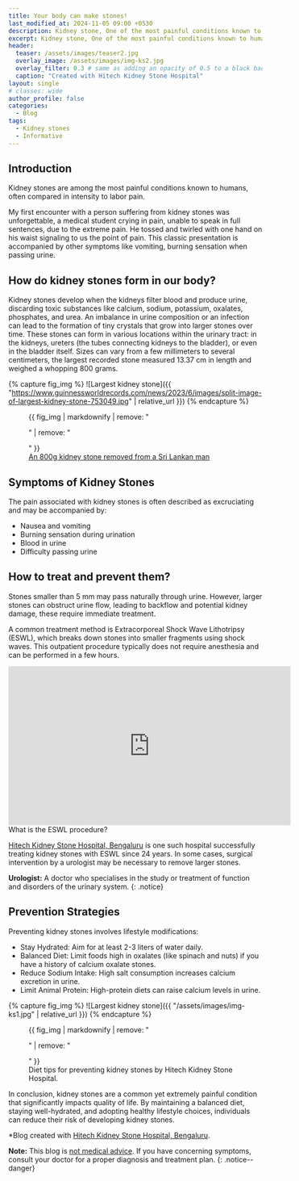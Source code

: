 ```yaml
---
title: Your body can make stones!
last_modified_at: 2024-11-05 09:00 +0530
description: Kidney stone, One of the most painful conditions known to humans. Why it happens and how to prevent it?
excerpt: Kidney stone, One of the most painful conditions known to humans. Why it happens and how to prevent it?
header:
  teaser: /assets/images/teaser2.jpg
  overlay_image: /assets/images/img-ks2.jpg
  overlay_filter: 0.3 # same as adding an opacity of 0.5 to a black background
  caption: "Created with Hitech Kidney Stone Hospital" 
layout: single
# classes: wide
author_profile: false
categories:
  - Blog
tags:
  - Kidney stones
  - Informative
---
```

## Introduction
Kidney stones are among the most painful conditions known to humans, often compared in intensity to labor pain.

My first encounter with a person suffering from kidney stones was unforgettable, a medical student crying in pain, unable to speak in full sentences, due to the extreme pain. He tossed and twirled with one hand on his waist signaling to us the point of pain. This classic presentation is accompanied by other symptoms like vomiting, burning sensation when passing urine.

## How do kidney stones form in our body?
Kidney stones develop when the kidneys filter blood and produce urine, discarding toxic substances like calcium, sodium, potassium, oxalates, phosphates, and urea. An imbalance in urine composition or an infection can lead to the formation of tiny crystals that grow into larger stones over time. These stones can form in various locations within the urinary tract: in the kidneys, ureters (the tubes connecting kidneys to the bladder), or even in the bladder itself. Sizes can vary from a few millimeters to several centimeters, the largest recorded stone measured 13.37 cm in length and weighed a whopping 800 grams.

{% capture fig_img %}
![Largest kidney stone]({{ "https://www.guinnessworldrecords.com/news/2023/6/images/split-image-of-largest-kidney-stone-753049.jpg" | relative_url }})
{% endcapture %}

<figure>
  {{ fig_img | markdownify | remove: "<p>" | remove: "</p>" }}
  <figcaption><a href="https://www.guinnessworldrecords.com/news/2023/6/worlds-largest-and-heaviest-kidney-stone-removed-from-sri-lankan-man-753054">An 800g kidney stone removed from a Sri Lankan man</a>
  </figcaption>
</figure>

## Symptoms of Kidney Stones
The pain associated with kidney stones is often described as excruciating and may be accompanied by:
- Nausea and vomiting
- Burning sensation during urination
- Blood in urine
- Difficulty passing urine

## How to treat and prevent them?
Stones smaller than 5 mm may pass naturally through urine. However, larger stones can obstruct urine flow, leading to backflow and potential kidney damage, these require immediate treatment.

A common treatment method is Extracorporeal Shock Wave Lithotripsy (ESWL), which breaks down stones into smaller fragments using shock waves. This outpatient procedure typically does not require anesthesia and can be performed in a few hours.

<iframe width="560" height="315" src="https://www.youtube.com/embed/Vp9h2JyCmY4?si=gD_J0crr8chR0hwD" title="YouTube video player" frameborder="0" allow="accelerometer; autoplay; clipboard-write; encrypted-media; gyroscope; picture-in-picture; web-share" referrerpolicy="strict-origin-when-cross-origin" allowfullscreen></iframe>
<figcaption>What is the ESWL procedure?</figcaption>

[Hitech Kidney Stone Hospital, Bengaluru](https://www.hitechkidneystonehospital.org/) is one such hospital successfully treating kidney stones with ESWL since 24 years. In some cases, surgical intervention by a urologist may be necessary to remove larger stones.

**Urologist:**  A doctor who specialises in the study or treatment of function and disorders of the urinary system.
{: .notice}

## Prevention Strategies
Preventing kidney stones involves lifestyle modifications:
- Stay Hydrated: Aim for at least 2-3 liters of water daily.
- Balanced Diet: Limit foods high in oxalates (like spinach and nuts) if you have a history of calcium oxalate stones.
- Reduce Sodium Intake: High salt consumption increases calcium excretion in urine.
- Limit Animal Protein: High-protein diets can raise calcium levels in urine.

{% capture fig_img %}
![Largest kidney stone]({{ "/assets/images/img-ks1.jpg" | relative_url }})
{% endcapture %}

<figure>
  {{ fig_img | markdownify | remove: "<p>" | remove: "</p>" }}
  <figcaption>Diet tips for preventing kidney stones by Hitech Kidney Stone Hospital.
  </figcaption>
</figure>

In conclusion, kidney stones are a common yet extremely painful condition that significantly impacts quality of life. By maintaining a balanced diet, staying well-hydrated, and adopting healthy lifestyle choices, individuals can reduce their risk of developing kidney stones.

*Blog created with [Hitech Kidney Stone Hospital, Bengaluru](https://www.hitechkidneystonehospital.org/).

**Note:** This blog is [not medical advice](#). If you have concerning symptoms, consult your doctor for a proper diagnosis and treatment plan.
{: .notice--danger}

<!-- Google tag (gtag.js) -->
<script async src="https://www.googletagmanager.com/gtag/js?id=G-B3XV9NBVRK"></script>
<script>
  window.dataLayer = window.dataLayer || [];
  function gtag(){dataLayer.push(arguments);}
  gtag('js', new Date());

  gtag('config', 'G-B3XV9NBVRK');
</script>

